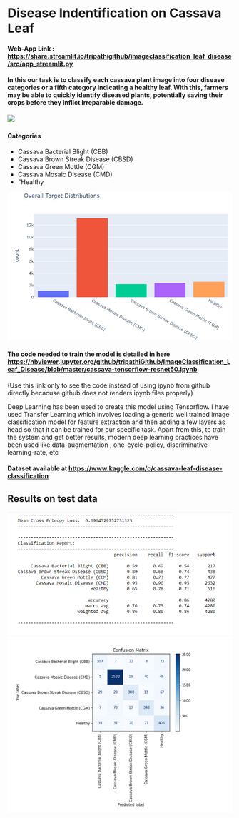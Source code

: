 # Disease Indentification on Cassava Leaf

#### Web-App Link : https://share.streamlit.io/tripathigithub/imageclassification_leaf_disease/src/app_streamlit.py

#### In this our task is to classify each cassava plant image into four disease categories or a fifth category indicating a healthy leaf. With this, farmers may be able to quickly identify diseased plants, potentially saving their crops before they inflict irreparable damage.

![](https://github.com/tripathiGithub/ImageClassification_Leaf_Disease/blob/master/Results/leaf.gif)

#### Categories
- Cassava Bacterial Blight (CBB)
- Cassava Brown Streak Disease (CBSD)
- Cassava Green Mottle (CGM)
- Cassava Mosaic Disease (CMD)
- "Healthy

![image](https://github.com/amancrackpot/ImageClassification_Leaf_Disease/blob/master/Results/target_dist.png)

#### The code needed to train the model is detailed in here https://nbviewer.jupyter.org/github/tripathiGithub/ImageClassification_Leaf_Disease/blob/master/cassava-tensorflow-resnet50.ipynb
(Use this link only to see the code instead of using ipynb from github directly becacuse github does not renders ipynb files properly)


Deep Learning has been used to create this model using Tensorflow. I have used Transfer Learning which involves loading a generic well trained image classification model for feature extraction and then adding a few layers as head so that it can be trained for our specific task. Apart from this, to train the system and get better results, modern deep learning practices have been used like data-augmentation , one-cycle-policy, discriminative-learning-rate, etc

#### Dataset available at https://www.kaggle.com/c/cassava-leaf-disease-classification
## Results on test data
![image](https://github.com/amancrackpot/ImageClassification_Leaf_Disease/blob/master/Results/cr.png)
![image](https://github.com/amancrackpot/ImageClassification_Leaf_Disease/blob/master/Results/cm.png)
